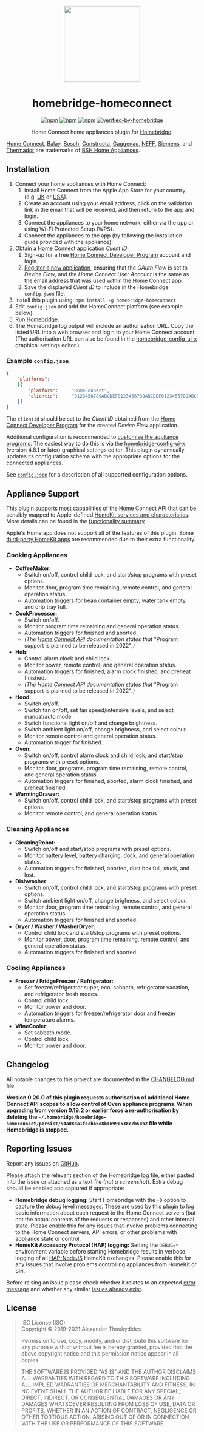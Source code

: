 <p align="center">
  <a href="https://github.com/homebridge/homebridge/wiki/Verified-Plugins"><img src="https://raw.githubusercontent.com/wiki/thoukydides/homebridge-homeconnect/homebridge-homeconnect.png" height="200"></a>
</p>
<span align=center>

# homebridge-homeconnect

[![npm](https://badgen.net/npm/v/homebridge-homeconnect)](https://www.npmjs.com/package/homebridge-homeconnect)
[![npm](https://badgen.net/npm/dt/homebridge-homeconnect)](https://www.npmjs.com/package/homebridge-homeconnect)
[![npm](https://badgen.net/npm/dw/homebridge-homeconnect)](https://www.npmjs.com/package/homebridge-homeconnect)
[![verified-by-homebridge](https://badgen.net/badge/homebridge/verified/purple)](https://github.com/homebridge/homebridge/wiki/Verified-Plugins)

Home Connect home appliances plugin for [Homebridge](https://github.com/nfarina/homebridge).

</span>

[Home Connect](https://www.home-connect.com), [Balay](https://www.balay.es/), [Bosch](https://www.bosch-home.com/), [Constructa](https://www.constructa.com/), [Gaggenau](https://www.gaggenau.com/), [NEFF](https://www.neff-home.com/), [Siemens](https://www.siemens-home.bsh-group.com/), and [Thermador](https://www.thermador.com/) are trademarks of [BSH Home Appliances](https://www.bsh-group.com).

## Installation

1. Connect your home appliances with Home Connect:
   1. Install Home Connect from the Apple App Store for your country (e.g. [UK](https://itunes.apple.com/gb/app/home-connect-app/id901397789) or [USA](https://itunes.apple.com/us/app/home-connect-america/id1134525430)).
   1. Create an account using your email address, click on the validation link in the email that will be received, and then return to the app and login.
   1. Connect the appliances to your home network, either via the app or using Wi-Fi Protected Setup (WPS).
   1. Connect the appliances to the app (by following the installation guide provided with the appliance).
1. Obtain a Home Connect application *Client ID*:
   1. Sign-up for a free [Home Connect Developer Program](https://developer.home-connect.com/user/register) account and login.
   1. [Register a new application](https://developer.home-connect.com/applications/add), ensuring that the *OAuth Flow* is set to *Device Flow*, and the *Home Connect User Account* is the same as the email address that was used within the Home Connect app.
   1. Save the displayed *Client ID* to include in the Homebridge `config.json` file.
1. Install this plugin using: `npm install -g homebridge-homeconnect`
1. Edit `config.json` and add the HomeConnect platform (see example below).
1. Run [Homebridge](https://github.com/nfarina/homebridge).
1. The Homebridge log output will include an authorisation URL. Copy the listed URL into a web browser and login to your Home Connect account. (The authorisation URL can also be found in the [homebridge-config-ui-x](https://github.com/oznu/homebridge-config-ui-x) graphical settings editor.)
 
### Example `config.json`
```JSON
{
    "platforms":
    [{
        "platform":     "HomeConnect",
        "clientid":     "0123456789ABCDEF0123456789ABCDEF0123456789ABCDEF0123456789ABCDEF"
    }]
}
```
The `clientid` should be set to the *Client ID* obtained from the [Home Connect Developer Program](https://developer.home-connect.com/applications) for the created *Device Flow* application.

Additional configuration is recommended to [customise the appliance programs](https://github.com/thoukydides/homebridge-homeconnect/wiki/Programs). The easiest way to do this is via the [homebridge-config-ui-x](https://github.com/oznu/homebridge-config-ui-x) (version 4.8.1 or later) graphical settings editor. This plugin dynamically updates its configuration schema with the appropriate options for the connected appliances.

See [`config.json`](https://github.com/thoukydides/homebridge-homeconnect/wiki/config.json) for a description of all supported configuration options.

## Appliance Support

This plugin supports most capabilities of the [Home Connect API](https://developer.home-connect.com/) that can be sensibly mapped to Apple-defined [HomeKit services and characteristics](https://github.com/thoukydides/homebridge-homeconnect/wiki/Functionality). More details can be found in the [functionality summary](https://github.com/thoukydides/homebridge-homeconnect/wiki/Functionality).

Apple's Home app does not support all of the features of this plugin. Some [third-party HomeKit apps](https://github.com/thoukydides/homebridge-homeconnect/wiki/HomeKit-Apps) are recommended due to their extra functionality.

### Cooking Appliances

  * **CoffeeMaker:**
    * Switch on/off, control child lock, and start/stop programs with preset options.
    * Monitor door, program time remaining, remote control, and general operation status.
    * Automation triggers for bean container empty, water tank empty, and drip tray full.
  * **CookProcessor:**
    * Switch on/off.
    * Monitor program time remaining and general operation status.
    * Automation triggers for finished and aborted.
    * *(The [Home Connect API](https://developer.home-connect.com/docs/cook-processor/supported_programs_and_options) documentation states that* "Program support is planned to be released in 2022"*.)*
  * **Hob:**
    * Control alarm clock and child lock.
    * Monitor power, remote control, and general operation status.
    * Automation triggers for finished, alarm clock finished, and preheat finished.
    * *(The [Home Connect API](https://developer.home-connect.com/docs/cooktop/supported_programs_and_options) documentation states that* "Program support is planned to be released in 2022"*.)*
  * **Hood:**
    * Switch on/off.
    * Switch fan on/off, set fan speed/intensive levels, and select manual/auto mode.
    * Switch functional light on/off and change brightness.
    * Switch ambient light on/off, change brighness, and select colour.
    * Monitor remote control and general operation status.
    * Automation trigger for finished.
  * **Oven:**
    * Switch on/off, control alarm clock and child lock, and start/stop programs with preset options.
    * Monitor door, programs, program time remaining, remote control, and general operation status.
    * Automation triggers for finished, aborted, alarm clock finished, and preheat finished, 
  * **WarmingDrawer:**
    * Switch on/off, control child lock, and start/stop programs with preset options.
    * Monitor remote control, and general operation status.

### Cleaning Appliances

  * **CleaningRobot:**
    * Switch on/off and start/stop programs with preset options.
    * Monitor battery level, battery charging, dock, and general operation status.
    * Automation triggers for finished, aborted, dust box full, stuck, and lost.
  * **Dishwasher:**
    * Switch on/off, control child lock, and start/stop programs with preset options.
    * Switch ambient light on/off, change brighness, and select colour.
    * Monitor door, program time remaining, remote control, and general operation status.
    * Automation triggers for finished and aborted.
  * **Dryer / Washer / WasherDryer:**
    * Control child lock and start/stop programs with preset options.
    * Monitor power, door, program time remaining, remote control, and general operation status.
    * Automation triggers for finished and aborted.
    
### Cooling Appliances

  * **Freezer / FridgeFreezer / Refrigerator:**
    * Set freezer/refrigerator super,  eco, sabbath, refrigerator vacation, and refrigerator fresh modes.
    * Control child lock.
    * Monitor power and door.
    * Automation triggers for freezer/refrigerator door and freezer temperature alarms.
  * **WineCooler:**
    * Set sabbath mode.
    * Control child lock.
    * Monitor power and door.

## Changelog

All notable changes to this project are documented in the [CHANGELOG.md](CHANGELOG.md) file.

**Version 0.20.0 of this plugin requests authorisation of additional Home Connect API scopes to allow control of Oven appliance programs. When upgrading from version 0.19.2 or earlier force a re-authorisation by deleting the `~/.homebridge/homebridge-homeconnect/persist/94a08da1fecbb6e8b46990538c7b50b2` file while Homebridge is stopped.**

## Reporting Issues

Report any issues on [GitHub](https://github.com/thoukydides/homebridge-homeconnect/issues/new/choose).

Please attach the relevant section of the Homebridge log file, either pasted into the issue or attached as a text file (*not a screenshot*). Extra debug should be enabled and captured if appropriate:
* **Homebridge debug logging:** Start Homebridge with the `-D` option to capture the *debug* level messages. These are used by this plugin to log basic information about each request to the Home Connect servers (but not the actual contents of the requests or responses) and other internal state. Please enable this for any issues that involve problems connecting to the Home Connect servers, API errors, or other problems with appliance state or control.
* **HomeKit Accessory Protocol (HAP) logging:** Setting the `DEBUG=*` environment variable before starting Homebridge results in verbose logging of all [HAP-NodeJS](https://github.com/KhaosT/HAP-NodeJS) HomeKit exchanges. Please enable this for any issues that involve problems controlling appliances from HomeKit or Siri.

Before raising an issue please check whether it relates to an expected [error message](https://github.com/thoukydides/homebridge-homeconnect/wiki/Errors) and whether any similar [issues already exist](https://github.com/thoukydides/homebridge-homeconnect/issues?utf8=%E2%9C%93&q=).

## License

> ISC License (ISC)<br>Copyright © 2019-2021 Alexander Thoukydides
>
> Permission to use, copy, modify, and/or distribute this software for any purpose with or without fee is hereby granted, provided that the above copyright notice and this permission notice appear in all copies.
>
> THE SOFTWARE IS PROVIDED "AS IS" AND THE AUTHOR DISCLAIMS ALL WARRANTIES WITH REGARD TO THIS SOFTWARE INCLUDING ALL IMPLIED WARRANTIES OF MERCHANTABILITY AND FITNESS. IN NO EVENT SHALL THE AUTHOR BE LIABLE FOR ANY SPECIAL, DIRECT, INDIRECT, OR CONSEQUENTIAL DAMAGES OR ANY DAMAGES WHATSOEVER RESULTING FROM LOSS OF USE, DATA OR PROFITS, WHETHER IN AN ACTION OF CONTRACT, NEGLIGENCE OR OTHER TORTIOUS ACTION, ARISING OUT OF OR IN CONNECTION WITH THE USE OR PERFORMANCE OF THIS SOFTWARE.

